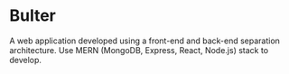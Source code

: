 # Bulter
A web application developed using a front-end and back-end separation architecture. Use MERN (MongoDB, Express, React, Node.js) stack to develop.
